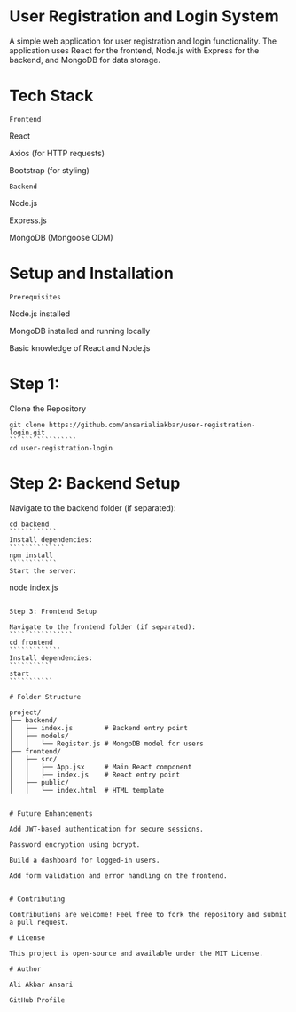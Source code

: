 # User Registration and Login System
 A simple web application for user registration and login functionality. The application uses React for the frontend, Node.js with Express for the backend, and MongoDB for data storage.

# Tech Stack
``````````````
Frontend
`````````````````
React

Axios (for HTTP requests)

Bootstrap (for styling)
````````````
Backend
````````````````
Node.js

Express.js

MongoDB (Mongoose ODM)

# Setup and Installation
```````````````
Prerequisites
`````````````````````
Node.js installed

MongoDB installed and running locally

Basic knowledge of React and Node.js

# Step 1: 
Clone the Repository

```````````````````
git clone https://github.com/ansarialiakbar/user-registration-login.git
`````````````````
cd user-registration-login
````````````````````
# Step 2: Backend Setup

Navigate to the backend folder (if separated):
```````````````
cd backend
````````````
Install dependencies:
``````````````
npm install
````````````
Start the server:
````````````````
node index.js
``````````````````

Step 3: Frontend Setup

Navigate to the frontend folder (if separated):
````````````````
cd frontend
`````````````
Install dependencies:
```````````
start
```````````

# Folder Structure

project/
├── backend/
│   ├── index.js        # Backend entry point
│   ├── models/
│   │   └── Register.js # MongoDB model for users
├── frontend/
│   ├── src/
│   │   ├── App.jsx     # Main React component
│   │   ├── index.js    # React entry point
│   ├── public/
│   │   └── index.html  # HTML template


# Future Enhancements

Add JWT-based authentication for secure sessions.

Password encryption using bcrypt.

Build a dashboard for logged-in users.

Add form validation and error handling on the frontend.


# Contributing

Contributions are welcome! Feel free to fork the repository and submit a pull request.

# License

This project is open-source and available under the MIT License.

# Author

Ali Akbar Ansari

GitHub Profile

